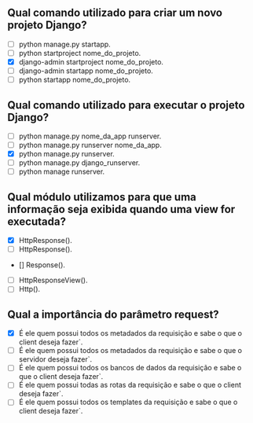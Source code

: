 ## Qual comando utilizado para criar um novo projeto Django?

- [ ] python manage.py startapp.
- [ ] python startproject nome_do_projeto.
- [x] django-admin startproject nome_do_projeto.
- [ ] django-admin startapp nome_do_projeto.
- [ ] python startapp nome_do_projeto.

## Qual comando utilizado para executar o projeto Django?

- [ ] python manage.py nome_da_app runserver.
- [ ] python manage.py runserver nome_da_app.
- [x] python manage.py runserver.
- [ ] python manage.py django_runserver.
- [ ] python manage runserver.

## Qual módulo utilizamos para que uma informação seja exibida quando uma view for executada?

- [x] HttpResponse().
- [ ] HttpResponse().
- [] Response().
- [ ] HttpResponseView().
- [ ] Http().

## Qual a importância do parâmetro request?

- [x] É ele quem possui todos os metadados da requisição e sabe o que o client deseja fazer`.
- [ ] É ele quem possui todos os metadados da requisição e sabe o que o servidor deseja fazer`.
- [ ] É ele quem possui todos os bancos de dados da requisição e sabe o que o client deseja fazer`.
- [ ] É ele quem possui todas as rotas da requisição e sabe o que o client deseja fazer`.
- [ ] É ele quem possui todos os templates da requisição e sabe o que o client deseja fazer`.